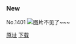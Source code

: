 ### New
No.1401
![图片不见了~~~](https://imgs.xkcd.com/comics/new.png)

[原址](https://xkcd.com//1401) [下载](https://imgs.xkcd.com/comics/new.png)

